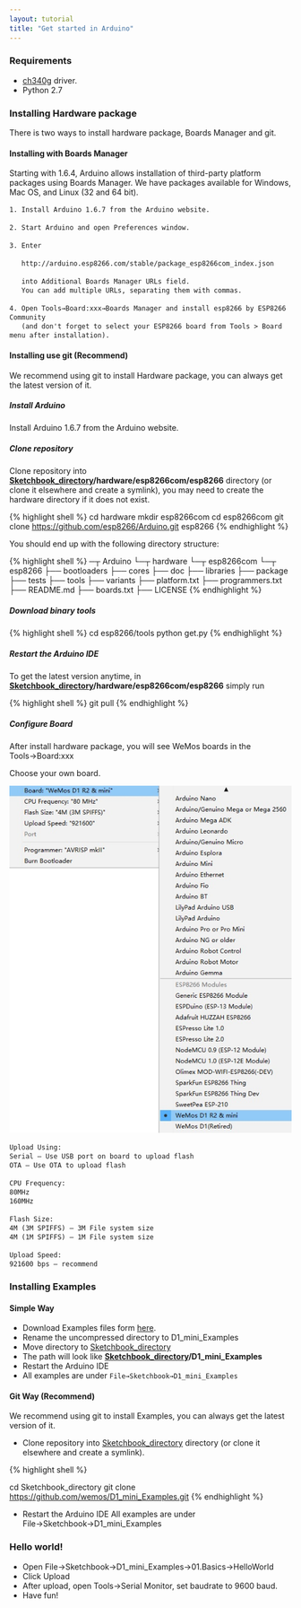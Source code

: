 ```yaml
---
layout: tutorial
title: "Get started in Arduino"
---  
```


### Requirements
* [ch340g](/downloads/) driver.
* Python 2.7

### Installing Hardware package

There is two ways to install hardware package, Boards Manager and git.

#### Installing with Boards Manager

Starting with 1.6.4, Arduino allows installation of third-party platform packages using Boards Manager. We have packages available for Windows, Mac OS, and Linux (32 and 64 bit).

```
1. Install Arduino 1.6.7 from the Arduino website.

2. Start Arduino and open Preferences window.

3. Enter 
   
   http://arduino.esp8266.com/stable/package_esp8266com_index.json
   
   into Additional Boards Manager URLs field. 
   You can add multiple URLs, separating them with commas.

4. Open Tools→Board:xxx→Boards Manager and install esp8266 by ESP8266 Community 
   (and don't forget to select your ESP8266 board from Tools > Board menu after installation).
```

#### Installing use git (Recommend)

We recommend using git to install Hardware package, you can always get the latest version of it.

##### Install Arduino 

Install Arduino 1.6.7 from the Arduino website.

##### Clone repository

Clone repository into **[Sketchbook_directory][Sketchbook_directory]/hardware/esp8266com/esp8266** directory (or clone it elsewhere and create a symlink), you may need to create the hardware directory if it does not exist.

{% highlight shell %}
cd hardware
mkdir esp8266com
cd esp8266com
git clone https://github.com/esp8266/Arduino.git esp8266
{% endhighlight %}

You should end up with the following directory structure:

{% highlight shell %}
─┬ Arduino
 └─┬ hardware
   └─┬ esp8266com
     └─┬ esp8266
       ├── bootloaders
       ├── cores
       ├── doc
       ├── libraries
       ├── package
       ├── tests
       ├── tools
       ├── variants
       ├── platform.txt
       ├── programmers.txt
       ├── README.md
       ├── boards.txt
       ├── LICENSE
{% endhighlight %}

##### Download binary tools

{% highlight shell %}
cd esp8266/tools
python get.py
{% endhighlight %}

##### Restart the Arduino IDE

To get the latest version anytime, in **[Sketchbook_directory][Sketchbook_directory]/hardware/esp8266com/esp8266** simply run

{% highlight shell %}
git pull
{% endhighlight %}

##### Configure Board

After install hardware package, you will see WeMos boards in the Tools→Board:xxx 

Choose your own board.

![board](./images/board.jpg)

```
Upload Using:
Serial – Use USB port on board to upload flash
OTA – Use OTA to upload flash

CPU Frequency:
80MHz
160MHz

Flash Size:
4M (3M SPIFFS) – 3M File system size
4M (1M SPIFFS) – 1M File system size

Upload Speed:
921600 bps – recommend
```

### Installing Examples

#### Simple Way

* Download Examples files form [here](https://github.com/wemos/D1_mini_Examples/archive/master.zip).
* Rename the uncompressed directory to D1_mini_Examples
* Move directory to [Sketchbook_directory][Sketchbook_directory]
* The path will look like **[Sketchbook_directory][Sketchbook_directory]/D1_mini_Examples**
* Restart the Arduino IDE
* All examples are under `File→Sketchbook→D1_mini_Examples`

#### Git Way (Recommend)

We recommend using git to install Examples, you can always get the latest version of it.

* Clone repository into [Sketchbook_directory][Sketchbook_directory] directory (or clone it elsewhere and create a symlink).

{% highlight shell %}

cd Sketchbook_directory
git clone https://github.com/wemos/D1_mini_Examples.git
{% endhighlight %}

* Restart the Arduino IDE
All examples are under File→Sketchbook→D1_mini_Examples

### Hello world!

* Open File→Sketchbook→D1_mini_Examples→01.Basics→HelloWorld
* Click Upload
* After upload, open Tools→Serial Monitor, set baudrate to 9600 baud.
* Have fun!

[Sketchbook_directory]: ./sketchbook_directory.html